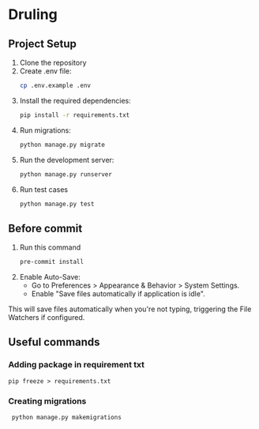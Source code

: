 # Druling

## Project Setup

1. Clone the repository
2. Create .env file:
    ```bash
    cp .env.example .env
    ```
3. Install the required dependencies:
    ```bash
    pip install -r requirements.txt
    ```
4. Run migrations:
    ```bash
    python manage.py migrate
    ```
5. Run the development server:
    ```bash
    python manage.py runserver
    ```
6. Run test cases
    ```bash
    python manage.py test
    ```

## Before commit

1. Run this command
   ```bash
   pre-commit install
   ```
2. Enable Auto-Save:
    * Go to Preferences > Appearance & Behavior > System Settings.
    * Enable "Save files automatically if application is idle".

This will save files automatically when you're not typing, triggering the File Watchers if configured.

## Useful commands

### Adding package in requirement txt

   ```commandline
   pip freeze > requirements.txt
   ```
### Creating migrations

   ```commandline
    python manage.py makemigrations
   ```